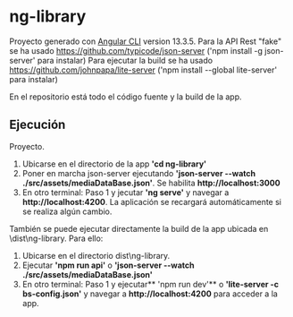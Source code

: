 # ng-library

Proyecto generado con [Angular CLI](https://github.com/angular/angular-cli) version 13.3.5.
Para la API Rest "fake" se ha usado https://github.com/typicode/json-server ('npm install -g json-server' para instalar)
Para ejecutar la build se ha usado https://github.com/johnpapa/lite-server ('npm install --global lite-server' para instalar)

En el repositorio está todo el código fuente y la build de la app.

## Ejecución ##

Proyecto.

1. Ubicarse en el directorio de la app **'cd ng-library'**
2. Poner en marcha json-server ejecutando **'json-server --watch ./src/assets/mediaDataBase.json'**. Se habilita **http://localhost:3000**
3. En otro terminal: Paso 1 y jecutar **'ng serve'** y navegar a **http://localhost:4200**. La aplicación se recargará automáticamente si se realiza algún cambio.

También se puede ejecutar directamente la build de la app ubicada en \dist\ng-library. 
Para ello:

1. Ubicarse en el directorio dist\ng-library.
2. Ejecutar **'npm run api'** o **'json-server --watch ./src/assets/mediaDataBase.json'**
3. En otro terminal: Paso 1 y ejecutar** 'npm run dev'** o **'lite-server -c bs-config.json'** y navegar a **http://localhost:4200** para acceder a la app.
